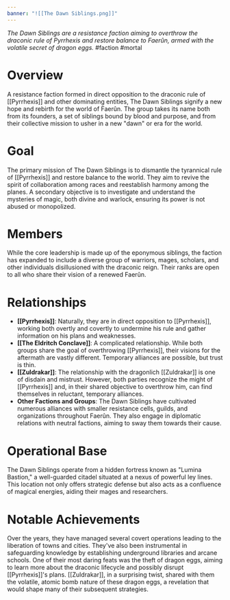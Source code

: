 ```yaml
---
banner: "![[The Dawn Siblings.png]]"
---
```

*The Dawn Siblings are a resistance faction aiming to overthrow the draconic rule of Pyrrhexis and restore balance to Faerûn, armed with the volatile secret of dragon eggs.*
#faction #mortal
# Overview
A resistance faction formed in direct opposition to the draconic rule of [[Pyrrhexis]] and other dominating entities, The Dawn Siblings signify a new hope and rebirth for the world of Faerûn. The group takes its name both from its founders, a set of siblings bound by blood and purpose, and from their collective mission to usher in a new "dawn" or era for the world.
# Goal
The primary mission of The Dawn Siblings is to dismantle the tyrannical rule of [[Pyrrhexis]] and restore balance to the world. They aim to revive the spirit of collaboration among races and reestablish harmony among the planes. A secondary objective is to investigate and understand the mysteries of magic, both divine and warlock, ensuring its power is not abused or monopolized.
# Members
While the core leadership is made up of the eponymous siblings, the faction has expanded to include a diverse group of warriors, mages, scholars, and other individuals disillusioned with the draconic reign. Their ranks are open to all who share their vision of a renewed Faerûn.
# Relationships
- **[[Pyrrhexis]]**: Naturally, they are in direct opposition to [[Pyrrhexis]], working both overtly and covertly to undermine his rule and gather information on his plans and weaknesses.
- **[[The Eldritch Conclave]]**: A complicated relationship. While both groups share the goal of overthrowing [[Pyrrhexis]], their visions for the aftermath are vastly different. Temporary alliances are possible, but trust is thin.
- **[[Zuldrakar]]**: The relationship with the dragonlich [[Zuldrakar]] is one of disdain and mistrust. However, both parties recognize the might of [[Pyrrhexis]] and, in their shared objective to overthrow him, can find themselves in reluctant, temporary alliances.
- **Other Factions and Groups**: The Dawn Siblings have cultivated numerous alliances with smaller resistance cells, guilds, and organizations throughout Faerûn. They also engage in diplomatic relations with neutral factions, aiming to sway them towards their cause.
# Operational Base
The Dawn Siblings operate from a hidden fortress known as "Lumina Bastion," a well-guarded citadel situated at a nexus of powerful ley lines. This location not only offers strategic defense but also acts as a confluence of magical energies, aiding their mages and researchers.
# Notable Achievements
Over the years, they have managed several covert operations leading to the liberation of towns and cities. They've also been instrumental in safeguarding knowledge by establishing underground libraries and arcane schools. One of their most daring feats was the theft of dragon eggs, aiming to learn more about the draconic lifecycle and possibly disrupt [[Pyrrhexis]]'s plans. [[Zuldrakar]], in a surprising twist, shared with them the volatile, atomic bomb nature of these dragon eggs, a revelation that would shape many of their subsequent strategies.